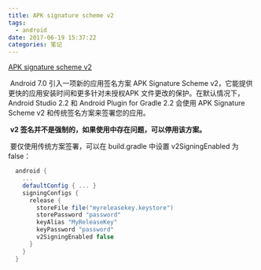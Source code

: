 ```yaml
---
title: APK signature scheme v2
tags:
  - android
date: 2017-06-19 15:37:22
categories: 笔记
---
```


[APK signature scheme v2](https://developer.android.com/about/versions/nougat/android-7.0.html#apk_signature_v2)



​	Android 7.0 引入一项新的应用签名方案 APK Signature Scheme v2，它能提供更快的应用安装时间和更多针对未授权APK 文件更改的保护。在默认情况下，Android Studio 2.2 和 Android Plugin for Gradle 2.2 会使用 APK Signature Scheme v2 和传统签名方案来签署您的应用。

​	**v2 签名并不是强制的，如果使用中存在问题，可以停用该方案。**

​	要仅使用传统方案签署，可以在 build.gradle 中设置 v2SigningEnabled 为false：

```groovy
  android {
    ...
    defaultConfig { ... }
    signingConfigs {
      release {
        storeFile file("myreleasekey.keystore")
        storePassword "password"
        keyAlias "MyReleaseKey"
        keyPassword "password"
        v2SigningEnabled false
      }
    }
  }
```